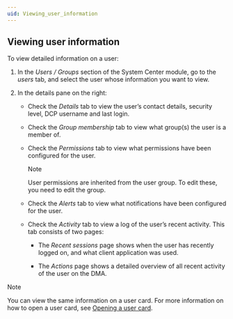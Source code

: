 ```yaml
---
uid: Viewing_user_information
---
```


## Viewing user information

To view detailed information on a user:

1. In the *Users / Groups* section of the System Center module, go to the *users* tab, and select the user whose information you want to view.

2. In the details pane on the right:

    - Check the *Details* tab to view the user’s contact details, security level, DCP username and last login.

    - Check the *Group membership* tab to view what group(s) the user is a member of.

    - Check the *Permissions* tab to view what permissions have been configured for the user.

        > [!NOTE]
        > User permissions are inherited from the user group. To edit these, you need to edit the group.

    - Check the *Alerts* tab to view what notifications have been configured for the user.

    - Check the *Activity* tab to view a log of the user’s recent activity. This tab consists of two pages:

        - The *Recent sessions* page shows when the user has recently logged on, and what client application was used.

        - The *Actions* page shows a detailed overview of all recent activity of the user on the DMA.

> [!NOTE]
> You can view the same information on a user card. For more information on how to open a user card, see [Opening a user card](Opening_a_user_card.md).
>
